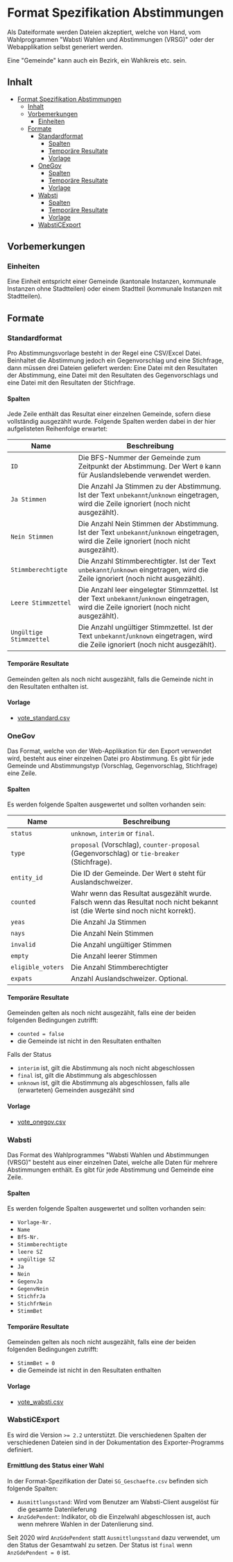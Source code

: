 # Format Spezifikation Abstimmungen

Als Dateiformate werden Dateien akzeptiert, welche von Hand, vom Wahlprogrammen "Wabsti Wahlen und Abstimmungen (VRSG)" oder der Webapplikation selbst generiert werden.

Eine "Gemeinde" kann auch ein Bezirk, ein Wahlkreis etc. sein.

## Inhalt

<!-- TOC START min:1 max:4 link:true asterisk:false update:true -->
- [Format Spezifikation Abstimmungen](#format-spezifikation-abstimmungen)
    - [Inhalt](#inhalt)
    - [Vorbemerkungen](#vorbemerkungen)
        - [Einheiten](#einheiten)
    - [Formate](#formate)
        - [Standardformat](#standardformat)
            - [Spalten](#spalten)
            - [Temporäre Resultate](#temporäre-resultate)
            - [Vorlage](#vorlage)
        - [OneGov](#onegov)
            - [Spalten](#spalten-1)
            - [Temporäre Resultate](#temporäre-resultate-1)
            - [Vorlage](#vorlage-1)
        - [Wabsti](#wabsti)
            - [Spalten](#spalten-2)
            - [Temporäre Resultate](#temporäre-resultate-2)
            - [Vorlage](#vorlage-2)
        - [WabstiCExport](#wabsticexport)
<!-- TOC END -->



## Vorbemerkungen

### Einheiten

Eine Einheit entspricht einer Gemeinde (kantonale Instanzen, kommunale Instanzen ohne Stadtteilen) oder einem Stadtteil (kommunale Instanzen mit Stadtteilen).

## Formate

### Standardformat

Pro Abstimmungsvorlage besteht in der Regel eine CSV/Excel Datei. Beinhaltet die Abstimmung jedoch ein Gegenvorschlag und eine Stichfrage, dann müssen drei Dateien geliefert werden: Eine Datei mit den Resultaten der Abstimmung, eine Datei mit den Resultaten des Gegenvorschlags und eine Datei mit den Resultaten der Stichfrage.

#### Spalten

Jede Zeile enthält das Resultat einer einzelnen Gemeinde, sofern diese vollständig ausgezählt wurde. Folgende Spalten werden dabei in der hier aufgelisteten Reihenfolge erwartet:

Name|Beschreibung
---|---
`ID`|Die BFS-Nummer der Gemeinde zum Zeitpunkt der Abstimmung. Der Wert `0` kann für Auslandslebende verwendet werden.
`Ja Stimmen`|Die Anzahl Ja Stimmen zu der Abstimmung. Ist der Text `unbekannt`/`unknown` eingetragen, wird die Zeile ignoriert (noch nicht ausgezählt).
`Nein Stimmen`|Die Anzahl Nein Stimmen der Abstimmung. Ist der Text `unbekannt`/`unknown` eingetragen, wird die Zeile ignoriert (noch nicht ausgezählt).
`Stimmberechtigte`|Die Anzahl Stimmberechtigter. Ist der Text `unbekannt`/`unknown` eingetragen, wird die Zeile ignoriert (noch nicht ausgezählt).
`Leere Stimmzettel`|Die Anzahl leer eingelegter Stimmzettel. Ist der Text `unbekannt`/`unknown` eingetragen, wird die Zeile ignoriert (noch nicht ausgezählt).
`Ungültige Stimmzettel`|Die Anzahl ungültiger Stimmzettel. Ist der Text `unbekannt`/`unknown` eingetragen, wird die Zeile ignoriert (noch nicht ausgezählt).

#### Temporäre Resultate

Gemeinden gelten als noch nicht ausgezählt, falls die Gemeinde nicht in den Resultaten enthalten ist.

#### Vorlage

- [vote_standard.csv](https://github.com/OneGov/onegov-cloud/blob/master/src/onegov/election_day/static/docs/api/templates/vote_standard.csv)

### OneGov

Das Format, welche von der Web-Applikation für den Export verwendet wird, besteht aus einer einzelnen Datei pro Abstimmung. Es gibt für jede Gemeinde und Abstimmungstyp (Vorschlag, Gegenvorschlag, Stichfrage) eine Zeile.

#### Spalten

Es werden folgende Spalten ausgewertet und sollten vorhanden sein:

Name|Beschreibung
---|---
`status`|`unknown`, `interim` or `final`.
`type`|`proposal` (Vorschlag), `counter-proposal` (Gegenvorschlag) or `tie-breaker` (Stichfrage).
`entity_id`|Die ID der Gemeinde. Der Wert `0` steht für Auslandschweizer.
`counted`|Wahr wenn das Resultat ausgezählt wurde. Falsch wenn das Resultat noch nicht bekannt ist (die Werte sind noch nicht korrekt).
`yeas`|Die Anzahl Ja Stimmen
`nays`|Die Anzahl Nein Stimmen
`invalid`|Die Anzahl ungültiger Stimmen
`empty`|Die Anzahl leerer Stimmen
`eligible_voters`|Die Anzahl Stimmberechtigter
`expats`|Anzahl Auslandschweizer. Optional.


#### Temporäre Resultate

Gemeinden gelten als noch nicht ausgezählt, falls eine der beiden folgenden Bedingungen zutrifft:
- `counted = false`
- die Gemeinde ist nicht in den Resultaten enthalten

Falls der Status
- `interim` ist, gilt die Abstimmung als noch nicht abgeschlossen
- `final` ist, gilt die Abstimmung als abgeschlossen
- `unknown` ist, gilt die Abstimmung als abgeschlossen, falls alle (erwarteten) Gemeinden ausgezählt sind

#### Vorlage

- [vote_onegov.csv](https://github.com/OneGov/onegov-cloud/blob/master/src/onegov/election_day/static/docs/api/templates/vote_onegov.csv)


### Wabsti

Das Format des Wahlprogrammes "Wabsti Wahlen und Abstimmungen (VRSG)" besteht aus einer einzelnen Datei, welche alle Daten für mehrere Abstimmungen enthält. Es gibt für jede Abstimmung und Gemeinde eine Zeile.

#### Spalten

Es werden folgende Spalten ausgewertet und sollten vorhanden sein:
- `Vorlage-Nr.`
- `Name`
- `BfS-Nr.`
- `Stimmberechtigte`
- `leere SZ`
- `ungültige SZ`
- `Ja`
- `Nein`
- `GegenvJa`
- `GegenvNein`
- `StichfrJa`
- `StichfrNein`
- `StimmBet`

#### Temporäre Resultate

Gemeinden gelten als noch nicht ausgezählt, falls eine der beiden folgenden Bedingungen zutrifft:
- `StimmBet = 0`
- die Gemeinde ist nicht in den Resultaten enthalten

#### Vorlage

- [vote_wabsti.csv](https://github.com/OneGov/onegov-cloud/blob/master/src/onegov/election_day/static/docs/api/templates/vote_wabsti.csv)


### WabstiCExport

Es wird die Version `>= 2.2` unterstützt. Die verschiedenen Spalten der verschiedenen Dateien sind in der Dokumentation des Exporter-Programms definiert.

#### Ermittlung des Status einer Wahl

In der Format-Spezifikation der Datei `SG_Geschaefte.csv` befinden sich folgende Spalten:

- `Ausmittlungsstand`: Wird vom Benutzer am Wabsti-Client ausgelöst für die gesamte Datenlieferung
- `AnzGdePendent`: Indikator, ob die Einzelwahl abgeschlossen ist, auch wenn mehrere Wahlen in der Datenlierung sind.

Seit 2020 wird `AnzGdePendent` statt `Ausmittlungsstand` dazu verwendet, um den Status der Gesamtwahl zu setzen.
Der Status ist `final` wenn `AnzGdePendent = 0` ist.
